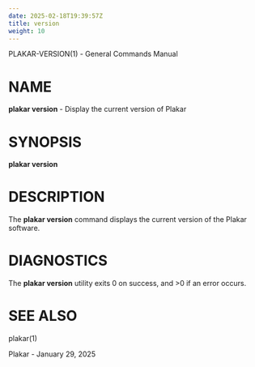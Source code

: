 ```yaml
---
date: 2025-02-18T19:39:57Z
title: version
weight: 10
---
```

PLAKAR-VERSION(1) - General Commands Manual

# NAME

**plakar version** - Display the current version of Plakar

# SYNOPSIS

**plakar version**

# DESCRIPTION

The
**plakar version**
command displays the current version of the Plakar software.

# DIAGNOSTICS

The **plakar version** utility exits&#160;0 on success, and&#160;&gt;0 if an error occurs.

# SEE ALSO

plakar(1)

Plakar - January 29, 2025
